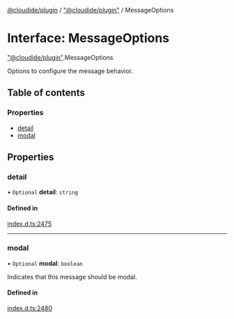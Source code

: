 [@cloudide/plugin](../README.md) / ["@cloudide/plugin"](../modules/_cloudide_plugin_.md) / MessageOptions

# Interface: MessageOptions

["@cloudide/plugin"](../modules/_cloudide_plugin_.md).MessageOptions

Options to configure the message behavior.

## Table of contents

### Properties

- [detail](cloudide_plugin_.MessageOptions.md#detail)
- [modal](cloudide_plugin_.MessageOptions.md#modal)

## Properties

### detail

• `Optional` **detail**: `string`

#### Defined in

[index.d.ts:2475](https://github.com/shuyaqian/cloudide-plugin-api/blob/26b31b9/index.d.ts#L2475)

___

### modal

• `Optional` **modal**: `boolean`

Indicates that this message should be modal.

#### Defined in

[index.d.ts:2480](https://github.com/shuyaqian/cloudide-plugin-api/blob/26b31b9/index.d.ts#L2480)
